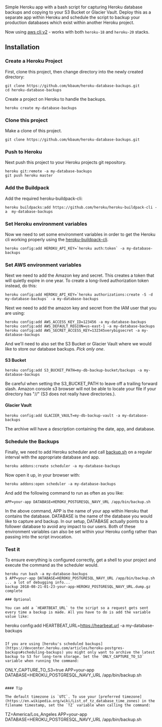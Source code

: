 Simple Heroku app with a bash script for capturing Heroku database backups and copying to your S3 Bucket or Glacier Vault.  Deploy this as a separate app within Heroku and schedule the script to backup your production databases which exist within another Heroku project.

Now using [aws cli v2](https://docs.aws.amazon.com/cli/latest/userguide/install-cliv2-linux.html) - works with both `heroku-18` and `heroku-20` stacks.

## Installation

### Create a Heroku Project

First, clone this project, then change directory into the newly created directory:

```
git clone https://github.com/kbaum/heroku-database-backups.git
cd heroku-database-backups
```

Create a project on Heroku to handle the backups.

```
heroku create my-database-backups
```

### Clone this project

Make a clone of this project.

```
git clone https://github.com/kbaum/heroku-database-backups.git
```

### Push to Heroku

Next push this project to your Heroku projects git repository.

```
heroku git:remote -a my-database-backups
git push heroku master
```

### Add the Buildpack

Add the required heroku-buildpack-cli:

```
heroku buildpacks:add https://github.com/heroku/heroku-buildpack-cli -a  my-database-backups
```

### Set Heroku environment variables

Now we need to set some environment variables in order to get the Heroku cli working properly using the [heroku-buildpack-cli](https://github.com/heroku/heroku-buildpack-cli).

```
heroku config:add HEROKU_API_KEY=`heroku auth:token` -a my-database-backups
```

### Set AWS environment variables

Next we need to add the Amazon key and secret.
This creates a token that will quietly expire in one year. To create a long-lived authorization token instead, do this:

```
heroku config:add HEROKU_API_KEY=`heroku authorizations:create -S -d my-database-backups` -a my-database-backups
```

Next we need to add the amazon key and secret from the IAM user that you are using:

```
heroku config:add AWS_ACCESS_KEY_ID=123456 -a my-database-backups
heroku config:add AWS_DEFAULT_REGION=us-east-1 -a my-database-backups
heroku config:add AWS_SECRET_ACCESS_KEY=132345verybigsecret -a my-database-backups
```

And we'll need to also set the S3 Bucket or Glacier Vault where we would like to store our database backups. *Pick only one*.

#### S3 Bucket

```
heroku config:add S3_BUCKET_PATH=my-db-backup-bucket/backups -a my-database-backups
```
Be careful when setting the S3_BUCKET_PATH to leave off a trailing forward slash.  Amazon console s3 browser will not be able to locate your file if your directory has "//" (S3 does not really have directories.).

#### Glacier Vault

```
heroku config:add GLACIER_VAULT=my-db-backup-vault -a my-database-backups
```

The archive will have a description containing the date, app, and database.

### Schedule the Backups

Finally, we need to add Heroku scheduler and call [backup.sh](https://github.com/kbaum/heroku-database-backups/blob/master/bin/backup.sh) on a regular interval with the appropriate database and app.

```
heroku addons:create scheduler -a my-database-backups
```

Now open it up, in your browser with:

```
heroku addons:open scheduler -a my-database-backups
```

And add the following command to run as often as you like:

```
APP=your-app DATABASE=HEROKU_POSTGRESQL_NAVY_URL /app/bin/backup.sh
```

In the above command, APP is the name of your app within Heroku that contains the database.  DATABASE is the name of the database you would like to capture and backup.  In our setup, DATABASE actually points to a follower database to avoid any impact to our users.  Both of these environment variables can also be set within your Heroku config rather than passing into the script invocation.

### Test it

To ensure everything is configured correctly, get a shell to your project and execute the command as the scheduler would.

```
heroku run bash -a my-database-backups
$ APP=your-app DATABASE=HEROKU_POSTGRESQL_NAVY_URL /app/bin/backup.sh
... a lot of debugging info...
backup 2018-08-21-01-23-your-app-HEROKU_POSTGRESQL_NAVY_URL.dump.gz complete

### Optional

You can add a `HEARTBEAT_URL` to the script so a request gets sent every time a backup is made. All you have to do is add the variable value like:

```
heroku config:add HEARTBEAT_URL=https://hearbeat.url -a my-database-backups
```

If you are using [heroku's scheduled backups](https://devcenter.heroku.com/articles/heroku-postgres-backups#scheduling-backups) you might only want to archive the latest
backup to S3 for long-term storage. Set the `ONLY_CAPTURE_TO_S3` variable when running the command:

```
ONLY_CAPTURE_TO_S3=true APP=your-app DATABASE=HEROKU_POSTGRESQL_NAVY_URL /app/bin/backup.sh
```

#### Tip

The default timezone is `UTC`. To use your [preferred timezone](https://en.wikipedia.org/wiki/List_of_tz_database_time_zones) in the filename timestamp, set the `TZ` variable when calling the command:

```
TZ=America/Los_Angeles APP=your-app DATABASE=HEROKU_POSTGRESQL_NAVY_URL /app/bin/backup.sh
```

